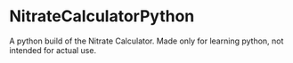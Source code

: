 # NitrateCalculatorPython
A python build of the Nitrate Calculator. Made only for learning python, not intended for actual use.
